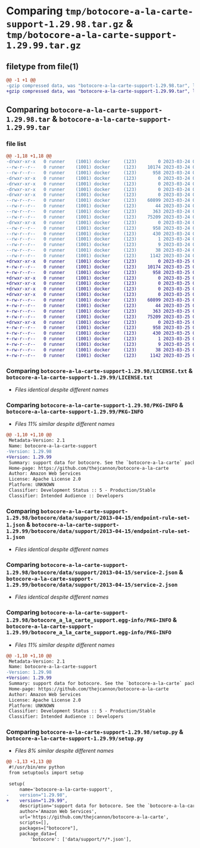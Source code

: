 # Comparing `tmp/botocore-a-la-carte-support-1.29.98.tar.gz` & `tmp/botocore-a-la-carte-support-1.29.99.tar.gz`

## filetype from file(1)

```diff
@@ -1 +1 @@
-gzip compressed data, was "botocore-a-la-carte-support-1.29.98.tar", last modified: Fri Mar 24 01:24:41 2023, max compression
+gzip compressed data, was "botocore-a-la-carte-support-1.29.99.tar", last modified: Sat Mar 25 01:23:09 2023, max compression
```

## Comparing `botocore-a-la-carte-support-1.29.98.tar` & `botocore-a-la-carte-support-1.29.99.tar`

### file list

```diff
@@ -1,18 +1,18 @@
-drwxr-xr-x   0 runner    (1001) docker     (123)        0 2023-03-24 01:24:41.410154 botocore-a-la-carte-support-1.29.98/
--rw-r--r--   0 runner    (1001) docker     (123)    10174 2023-03-24 01:24:41.000000 botocore-a-la-carte-support-1.29.98/LICENSE.txt
--rw-r--r--   0 runner    (1001) docker     (123)      958 2023-03-24 01:24:41.410154 botocore-a-la-carte-support-1.29.98/PKG-INFO
-drwxr-xr-x   0 runner    (1001) docker     (123)        0 2023-03-24 01:24:41.410154 botocore-a-la-carte-support-1.29.98/botocore/
-drwxr-xr-x   0 runner    (1001) docker     (123)        0 2023-03-24 01:24:41.410154 botocore-a-la-carte-support-1.29.98/botocore/data/
-drwxr-xr-x   0 runner    (1001) docker     (123)        0 2023-03-24 01:24:41.410154 botocore-a-la-carte-support-1.29.98/botocore/data/support/
-drwxr-xr-x   0 runner    (1001) docker     (123)        0 2023-03-24 01:24:41.410154 botocore-a-la-carte-support-1.29.98/botocore/data/support/2013-04-15/
--rw-r--r--   0 runner    (1001) docker     (123)    60899 2023-03-24 01:23:57.000000 botocore-a-la-carte-support-1.29.98/botocore/data/support/2013-04-15/endpoint-rule-set-1.json
--rw-r--r--   0 runner    (1001) docker     (123)       44 2023-03-24 01:23:57.000000 botocore-a-la-carte-support-1.29.98/botocore/data/support/2013-04-15/examples-1.json
--rw-r--r--   0 runner    (1001) docker     (123)      363 2023-03-24 01:23:57.000000 botocore-a-la-carte-support-1.29.98/botocore/data/support/2013-04-15/paginators-1.json
--rw-r--r--   0 runner    (1001) docker     (123)    75209 2023-03-24 01:23:57.000000 botocore-a-la-carte-support-1.29.98/botocore/data/support/2013-04-15/service-2.json
-drwxr-xr-x   0 runner    (1001) docker     (123)        0 2023-03-24 01:24:41.410154 botocore-a-la-carte-support-1.29.98/botocore_a_la_carte_support.egg-info/
--rw-r--r--   0 runner    (1001) docker     (123)      958 2023-03-24 01:24:41.000000 botocore-a-la-carte-support-1.29.98/botocore_a_la_carte_support.egg-info/PKG-INFO
--rw-r--r--   0 runner    (1001) docker     (123)      430 2023-03-24 01:24:41.000000 botocore-a-la-carte-support-1.29.98/botocore_a_la_carte_support.egg-info/SOURCES.txt
--rw-r--r--   0 runner    (1001) docker     (123)        1 2023-03-24 01:24:41.000000 botocore-a-la-carte-support-1.29.98/botocore_a_la_carte_support.egg-info/dependency_links.txt
--rw-r--r--   0 runner    (1001) docker     (123)        9 2023-03-24 01:24:41.000000 botocore-a-la-carte-support-1.29.98/botocore_a_la_carte_support.egg-info/top_level.txt
--rw-r--r--   0 runner    (1001) docker     (123)       38 2023-03-24 01:24:41.410154 botocore-a-la-carte-support-1.29.98/setup.cfg
--rw-r--r--   0 runner    (1001) docker     (123)     1142 2023-03-24 01:24:41.000000 botocore-a-la-carte-support-1.29.98/setup.py
+drwxr-xr-x   0 runner    (1001) docker     (123)        0 2023-03-25 01:23:09.833154 botocore-a-la-carte-support-1.29.99/
+-rw-r--r--   0 runner    (1001) docker     (123)    10174 2023-03-25 01:23:09.000000 botocore-a-la-carte-support-1.29.99/LICENSE.txt
+-rw-r--r--   0 runner    (1001) docker     (123)      958 2023-03-25 01:23:09.833154 botocore-a-la-carte-support-1.29.99/PKG-INFO
+drwxr-xr-x   0 runner    (1001) docker     (123)        0 2023-03-25 01:23:09.829154 botocore-a-la-carte-support-1.29.99/botocore/
+drwxr-xr-x   0 runner    (1001) docker     (123)        0 2023-03-25 01:23:09.829154 botocore-a-la-carte-support-1.29.99/botocore/data/
+drwxr-xr-x   0 runner    (1001) docker     (123)        0 2023-03-25 01:23:09.829154 botocore-a-la-carte-support-1.29.99/botocore/data/support/
+drwxr-xr-x   0 runner    (1001) docker     (123)        0 2023-03-25 01:23:09.829154 botocore-a-la-carte-support-1.29.99/botocore/data/support/2013-04-15/
+-rw-r--r--   0 runner    (1001) docker     (123)    60899 2023-03-25 01:22:12.000000 botocore-a-la-carte-support-1.29.99/botocore/data/support/2013-04-15/endpoint-rule-set-1.json
+-rw-r--r--   0 runner    (1001) docker     (123)       44 2023-03-25 01:22:12.000000 botocore-a-la-carte-support-1.29.99/botocore/data/support/2013-04-15/examples-1.json
+-rw-r--r--   0 runner    (1001) docker     (123)      363 2023-03-25 01:22:12.000000 botocore-a-la-carte-support-1.29.99/botocore/data/support/2013-04-15/paginators-1.json
+-rw-r--r--   0 runner    (1001) docker     (123)    75209 2023-03-25 01:22:12.000000 botocore-a-la-carte-support-1.29.99/botocore/data/support/2013-04-15/service-2.json
+drwxr-xr-x   0 runner    (1001) docker     (123)        0 2023-03-25 01:23:09.829154 botocore-a-la-carte-support-1.29.99/botocore_a_la_carte_support.egg-info/
+-rw-r--r--   0 runner    (1001) docker     (123)      958 2023-03-25 01:23:09.000000 botocore-a-la-carte-support-1.29.99/botocore_a_la_carte_support.egg-info/PKG-INFO
+-rw-r--r--   0 runner    (1001) docker     (123)      430 2023-03-25 01:23:09.000000 botocore-a-la-carte-support-1.29.99/botocore_a_la_carte_support.egg-info/SOURCES.txt
+-rw-r--r--   0 runner    (1001) docker     (123)        1 2023-03-25 01:23:09.000000 botocore-a-la-carte-support-1.29.99/botocore_a_la_carte_support.egg-info/dependency_links.txt
+-rw-r--r--   0 runner    (1001) docker     (123)        9 2023-03-25 01:23:09.000000 botocore-a-la-carte-support-1.29.99/botocore_a_la_carte_support.egg-info/top_level.txt
+-rw-r--r--   0 runner    (1001) docker     (123)       38 2023-03-25 01:23:09.833154 botocore-a-la-carte-support-1.29.99/setup.cfg
+-rw-r--r--   0 runner    (1001) docker     (123)     1142 2023-03-25 01:23:09.000000 botocore-a-la-carte-support-1.29.99/setup.py
```

### Comparing `botocore-a-la-carte-support-1.29.98/LICENSE.txt` & `botocore-a-la-carte-support-1.29.99/LICENSE.txt`

 * *Files identical despite different names*

### Comparing `botocore-a-la-carte-support-1.29.98/PKG-INFO` & `botocore-a-la-carte-support-1.29.99/PKG-INFO`

 * *Files 11% similar despite different names*

```diff
@@ -1,10 +1,10 @@
 Metadata-Version: 2.1
 Name: botocore-a-la-carte-support
-Version: 1.29.98
+Version: 1.29.99
 Summary: support data for botocore. See the `botocore-a-la-carte` package for more info.
 Home-page: https://github.com/thejcannon/botocore-a-la-carte
 Author: Amazon Web Services
 License: Apache License 2.0
 Platform: UNKNOWN
 Classifier: Development Status :: 5 - Production/Stable
 Classifier: Intended Audience :: Developers
```

### Comparing `botocore-a-la-carte-support-1.29.98/botocore/data/support/2013-04-15/endpoint-rule-set-1.json` & `botocore-a-la-carte-support-1.29.99/botocore/data/support/2013-04-15/endpoint-rule-set-1.json`

 * *Files identical despite different names*

### Comparing `botocore-a-la-carte-support-1.29.98/botocore/data/support/2013-04-15/service-2.json` & `botocore-a-la-carte-support-1.29.99/botocore/data/support/2013-04-15/service-2.json`

 * *Files identical despite different names*

### Comparing `botocore-a-la-carte-support-1.29.98/botocore_a_la_carte_support.egg-info/PKG-INFO` & `botocore-a-la-carte-support-1.29.99/botocore_a_la_carte_support.egg-info/PKG-INFO`

 * *Files 11% similar despite different names*

```diff
@@ -1,10 +1,10 @@
 Metadata-Version: 2.1
 Name: botocore-a-la-carte-support
-Version: 1.29.98
+Version: 1.29.99
 Summary: support data for botocore. See the `botocore-a-la-carte` package for more info.
 Home-page: https://github.com/thejcannon/botocore-a-la-carte
 Author: Amazon Web Services
 License: Apache License 2.0
 Platform: UNKNOWN
 Classifier: Development Status :: 5 - Production/Stable
 Classifier: Intended Audience :: Developers
```

### Comparing `botocore-a-la-carte-support-1.29.98/setup.py` & `botocore-a-la-carte-support-1.29.99/setup.py`

 * *Files 8% similar despite different names*

```diff
@@ -1,13 +1,13 @@
 #!/usr/bin/env python
 from setuptools import setup
 
 setup(
     name='botocore-a-la-carte-support',
-    version="1.29.98",
+    version="1.29.99",
     description='support data for botocore. See the `botocore-a-la-carte` package for more info.',
     author='Amazon Web Services',
     url='https://github.com/thejcannon/botocore-a-la-carte',
     scripts=[],
     packages=["botocore"],
     package_data={
         'botocore': ['data/support/*/*.json'],
```

